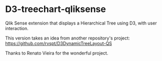 # D3-treechart-qliksense
Qlik Sense extension that displays a Hierarchical Tree using D3, with user interaction.

This version takes an idea from another repository's project: 
https://github.com/rvspt/D3DynamicTreeLayout-QS

Thanks to Renato Vieira for the wonderful project.


